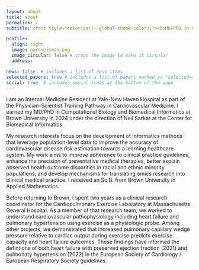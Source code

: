 ```yaml
---
layout: about
title: about
permalink: /
subtitle: <font style="color:var(--global-theme-color);"><b>MD/PhD in Computational Biology and Biomedical Informatics</b></font>

profile:
  align: right
  image: aaroneisman.png
  image_circular: false # crops the image to make it circular
  address:

news: false  # includes a list of news items
selected_papers: true # includes a list of papers marked as "selected={true}"
social: true  # includes social icons at the bottom of the page
---
```


I am an Internal Medicine Resident at Yale-New Haven Hospital as part of the Physician-Scientist Training Pathway in Cardiovascular Medicine. I earned my MD/PhD in Computational Biology and Biomedical Informatics at Brown University in 2024 under the direction of Neil Sarkar at the Center for Biomedical Informatics

My research interests focus on the development of informatics methods that leverage population-level data to improve the accuracy of cardiovascular disease risk estimation towards a learning healthcare system. My work aims to improve adherence to clinical practice guidelines, enhance the precision of preventative medical therapies, better explain observed health outcome disparities in racial and ethnic minority populations, and develop mechanisms for translating omics research into clinical medical practice. I received an Sc.B. from Brown University in Applied Mathematics.

Before returning to Brown, I spent two years as a clinical research coordinator for the Cardiopulmonary Exercise Laboratory at Massachusetts General Hospital. As a member of that research team, we worked to understand cardiovascular pathophysiology including heart failure and pulmonary hypertension using exercise as a physiologic probe. Among other projects, we demonstrated that increased pulmonary capillary wedge pressure relative to cardiac output during exercise predicts exercise capacity and heart failure outcomes. These findings have informed the defintions of both heart failure with preserved ejection fraction (2021) and pulmonary hypertension (2022) in the European Society of Cardiology / European Respiratory Society guidelines.
